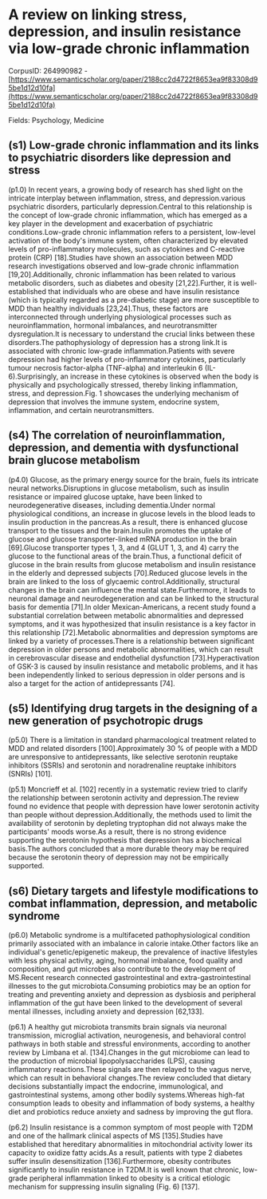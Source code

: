 # A review on linking stress, depression, and insulin resistance via low-grade chronic inflammation

CorpusID: 264990982 - [https://www.semanticscholar.org/paper/2188cc2d4722f8653ea9f83308d95be1d12d10fa](https://www.semanticscholar.org/paper/2188cc2d4722f8653ea9f83308d95be1d12d10fa)

Fields: Psychology, Medicine

## (s1) Low-grade chronic inflammation and its links to psychiatric disorders like depression and stress
(p1.0) In recent years, a growing body of research has shed light on the intricate interplay between inflammation, stress, and depression.various psychiatric disorders, particularly depression.Central to this relationship is the concept of low-grade chronic inflammation, which has emerged as a key player in the development and exacerbation of psychiatric conditions.Low-grade chronic inflammation refers to a persistent, low-level activation of the body's immune system, often characterized by elevated levels of pro-inflammatory molecules, such as cytokines and C-reactive protein (CRP) [18].Studies have shown an association between MDD research investigations observed and low-grade chronic inflammation [19,20].Additionally, chronic inflammation has been related to various metabolic disorders, such as diabetes and obesity [21,22].Further, it is well-established that individuals who are obese and have insulin resistance (which is typically regarded as a pre-diabetic stage) are more susceptible to MDD than healthy individuals [23,24].Thus, these factors are interconnected through underlying physiological processes such as neuroinflammation, hormonal imbalances, and neurotransmitter dysregulation.It is necessary to understand the crucial links between these disorders.The pathophysiology of depression has a strong link.It is associated with chronic low-grade inflammation.Patients with severe depression had higher levels of pro-inflammatory cytokines, particularly tumour necrosis factor-alpha (TNF-alpha) and interleukin 6 (IL-6).Surprisingly, an increase in these cytokines is observed when the body is physically and psychologically stressed, thereby linking inflammation, stress, and depression.Fig. 1 showcases the underlying mechanism of depression that involves the immune system, endocrine system, inflammation, and certain neurotransmitters.
## (s4) The correlation of neuroinflammation, depression, and dementia with dysfunctional brain glucose metabolism
(p4.0) Glucose, as the primary energy source for the brain, fuels its intricate neural networks.Disruptions in glucose metabolism, such as insulin resistance or impaired glucose uptake, have been linked to neurodegenerative diseases, including dementia.Under normal physiological conditions, an increase in glucose levels in the blood leads to insulin production in the pancreas.As a result, there is enhanced glucose transport to the tissues and the brain.Insulin promotes the uptake of glucose and glucose transporter-linked mRNA production in the brain [69].Glucose transporter types 1, 3, and 4 (GLUT 1, 3, and 4) carry the glucose to the functional areas of the brain.Thus, a functional deficit of glucose in the brain results from glucose metabolism and insulin resistance in the elderly and depressed subjects [70].Reduced glucose levels in the brain are linked to the loss of glycaemic control.Additionally, structural changes in the brain can influence the mental state.Furthermore, it leads to neuronal damage and neurodegeneration and can be linked to the structural basis for dementia [71].In older Mexican-Americans, a recent study found a substantial correlation between metabolic abnormalities and depressed symptoms, and it was hypothesized that insulin resistance is a key factor in this relationship [72].Metabolic abnormalities and depression symptoms are linked by a variety of processes.There is a relationship between significant depression in older persons and metabolic abnormalities, which can result in cerebrovascular disease and endothelial dysfunction [73].Hyperactivation of GSK-3 is caused by insulin resistance and metabolic problems, and it has been independently linked to serious depression in older persons and is also a target for the action of antidepressants [74].
## (s5) Identifying drug targets in the designing of a new generation of psychotropic drugs
(p5.0) There is a limitation in standard pharmacological treatment related to MDD and related disorders [100].Approximately 30 % of people with a MDD are unresponsive to antidepressants, like selective serotonin reuptake inhibitors (SSRIs) and serotonin and noradrenaline reuptake inhibitors (SNRIs) [101].

(p5.1) Moncrieff et al. [102] recently in a systematic review tried to clarify the relationship between serotonin activity and depression.The review found no evidence that people with depression have lower serotonin activity than people without depression.Additionally, the methods used to limit the availability of serotonin by depleting tryptophan did not always make the participants' moods worse.As a result, there is no strong evidence supporting the serotonin hypothesis that depression has a biochemical basis.The authors concluded that a more durable theory may be required because the serotonin theory of depression may not be empirically supported.
## (s6) Dietary targets and lifestyle modifications to combat inflammation, depression, and metabolic syndrome
(p6.0) Metabolic syndrome is a multifaceted pathophysiological condition primarily associated with an imbalance in calorie intake.Other factors like an individual's genetic/epigenetic makeup, the prevalence of inactive lifestyles with less physical activity, aging, hormonal imbalance, food quality and composition, and gut microbes also contribute to the development of MS.Recent research connected gastrointestinal and extra-gastrointestinal illnesses to the gut microbiota.Consuming probiotics may be an option for treating and preventing anxiety and depression as dysbiosis and peripheral inflammation of the gut have been linked to the development of several mental illnesses, including anxiety and depression [62,133].

(p6.1) A healthy gut microbiota transmits brain signals via neuronal transmission, microglial activation, neurogenesis, and behavioral control pathways in both stable and stressful environments, according to another review by Limbana et al. [134].Changes in the gut microbiome can lead to the production of microbial lipopolysaccharides (LPS), causing inflammatory reactions.These signals are then relayed to the vagus nerve, which can result in behavioral changes.The review concluded that dietary decisions substantially impact the endocrine, immunological, and gastrointestinal systems, among other bodily systems.Whereas high-fat consumption leads to obesity and inflammation of body systems, a healthy diet and probiotics reduce anxiety and sadness by improving the gut flora.

(p6.2) Insulin resistance is a common symptom of most people with T2DM and one of the hallmark clinical aspects of MS [135].Studies have established that hereditary abnormalities in mitochondrial activity lower its capacity to oxidize fatty acids.As a result, patients with type 2 diabetes suffer insulin desensitization [136].Furthermore, obesity contributes significantly to insulin resistance in T2DM.It is well known that chronic, low-grade peripheral inflammation linked to obesity is a critical etiologic mechanism for suppressing insulin signaling (Fig. 6) [137].
